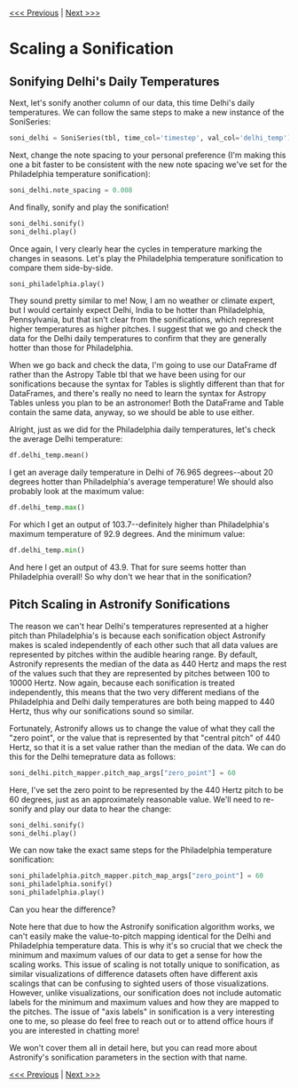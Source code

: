[<<< Previous](sonify_temperature.md) | [Next >>>](missing_values.md)

# Scaling a Sonification

## Sonifying Delhi's Daily Temperatures

Next, let's sonify another column of our data, this time Delhi's daily temperatures. We can follow the same steps to make a new instance of the SoniSeries:

~~~python
soni_delhi = SoniSeries(tbl, time_col='timestep', val_col='delhi_temp')
~~~

Next, change the note spacing to your personal preference (I'm making this one a bit faster to be consistent with the new note spacing we've set for the Philadelphia temperature sonification):

~~~python
soni_delhi.note_spacing = 0.008
~~~

And finally, sonify and play the sonification!

~~~python
soni_delhi.sonify()
soni_delhi.play()
~~~

Once again, I very clearly hear the cycles in temperature marking the changes in seasons. Let's play the Philadelphia temperature sonification to compare them side-by-side.

~~~python
soni_philadelphia.play()
~~~

They sound pretty similar to me! Now, I am no weather or climate expert, but I would certainly expect Delhi, India to be hotter than Philadelphia, Pennsylvania, but that isn't clear from the sonifications, which represent higher temperatures as higher pitches. I suggest that we go and check the data for the Delhi daily temperatures to confirm that they are generally hotter than those for Philadelphia.

When we go back and check the data, I'm going to use our DataFrame df rather than the Astropy Table tbl that we have been using for our sonifications because the syntax for Tables is slightly different than that for DataFrames, and there's really no need to learn the syntax for Astropy Tables unless you plan to be an astronomer! Both the DataFrame and Table contain the same data, anyway, so we should be able to use either.

Alright, just as we did for the Philadelphia daily temperatures, let's check the average Delhi temperature:

~~~python
df.delhi_temp.mean()
~~~

I get an average daily temperature in Delhi of 76.965 degrees--about 20 degrees hotter than Philadelphia's average temperature!
We should also probably look at the maximum value:

~~~python
df.delhi_temp.max()
~~~

For which I get an output of 103.7--definitely higher than Philadelphia's maximum temperature of 92.9 degrees.
And the minimum value:

~~~python
df.delhi_temp.min()
~~~

And here I get an output of 43.9.
That for sure seems hotter than Philadelphia overall! So why don't we hear that in the sonification?

## Pitch Scaling in Astronify Sonifications

The reason we can't hear Delhi's temperatures represented at a higher pitch than Philadelphia's is because each sonification object Astronify makes is scaled independently of each other such that all data values are represented by pitches within the audible hearing range. By default, Astronify represents the median of the data as 440 Hertz and maps the rest of the values such that they are represented by pitches between 100 to 10000 Hertz. Now again, because each sonification is treated independently, this means that the two very different medians of the Philadelphia and Delhi daily temperatures are both being mapped to 440 Hertz, thus why our sonifications sound so similar.

Fortunately, Astronify allows us to change the value of what they call the "zero point", or the value that is represented by that "central pitch" of 440 Hertz, so that it is a set value rather than the median of the data. We can do this for the Delhi temeprature data as follows:

~~~python
soni_delhi.pitch_mapper.pitch_map_args["zero_point"] = 60
~~~

Here, I've set the zero point to be represented by the 440 Hertz pitch to be 60 degrees, just as an approximately reasonable value. We'll need to re-sonify and play our data to hear the change:

~~~python
soni_delhi.sonify()
soni_delhi.play()
~~~

We can now take the exact same steps for the Philadelphia temperature sonification:

~~~python
soni_philadelphia.pitch_mapper.pitch_map_args["zero_point"] = 60
soni_philadelphia.sonify()
soni_philadelphia.play()
~~~

Can you hear the difference?

Note here that due to how the Astronify sonification algorithm works, we can't easily make the value-to-pitch mapping identical for the Delhi and Philadelphia temperature data. This is why it's so crucial that we check the minimum and maximum values of our data to get a sense for how the scaling works. This issue of scaling is not totally unique to sonification, as similar visualizations of difference datasets often have different axis scalings that can be confusing to sighted users of those visualizations. However, unlike visualizations, our sonification does not include automatic labels for the minimum and maximum values and how they are mapped to the pitches. The issue of "axis labels" in sonification is a very interesting one to me, so please do feel free to reach out or to attend office hours if you are interested in chatting more!

We won't cover them all in detail here, but you can read more about Astronify's sonification parameters in the section with that name.

[<<< Previous](sonify_temperature.md) | [Next >>>](missing_values.md)
